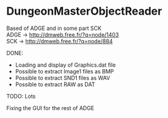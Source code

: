 # DungeonMasterObjectReader
Based of ADGE and in some part SCK
<br>ADGE -> http://dmweb.free.fr/?q=node/1403</br>
SCK -> http://dmweb.free.fr/?q=node/884


DONE: 
* Loading and display of Graphics.dat file
* Possible to extract Image1 files as BMP
* Possible to extract SND1 files as WAV
* Possible to extract RAW as DAT

TODO: Lots

Fixing the GUI for the rest of ADGE
